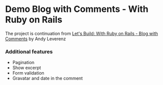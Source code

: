 # Demo Blog with Comments - With Ruby on Rails

The project is continuation from [Let's Build: With Ruby on Rails - Blog with Comments](https://github.com/justalever/demo_blog_rails) by Andy Leverenz

### Additional features

- Pagination
- Show excerpt
- Form validation
- Gravatar and date in the comment